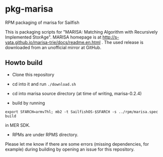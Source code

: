 # pkg-marisa

RPM packaging of marisa for Sailfish

This is packaging scripts for "MARISA: Matching Algorithm with
Recursively Implemented StorAge". MARISA homepage is at
http://s-yata.github.io/marisa-trie/docs/readme.en.html . The used
release is downloaded from an unofficial mirror at GitHub.


## Howto build

* Clone this repository

* cd into it and run `./download.sh`

* cd into marisa source directory (at time of writing, marisa-0.2.4)

* build by running 
```
export SFARCH=armv7hl; mb2 -t SailfishOS-$SFARCH -s ../rpm/marisa.spec build
```
in MER SDK.

* RPMs are under RPMS directory.


Please let me know if there are some errors (missing dependencies, for
example) during building by opening an issue for this repository.
